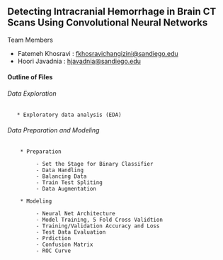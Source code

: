 ## Detecting Intracranial Hemorrhage in Brain CT Scans Using Convolutional Neural Networks
Team Members

* Fatemeh Khosravi : fkhosravichangizini@sandiego.edu
* Hoori Javadnia : hjavadnia@sandiego.edu
 
#### Outline of Files

 ###### Data Exploration 

       * Exploratory data analysis (EDA)

 ###### Data Preparation and Modeling

        * Preparation

             - Set the Stage for Binary Classifier
             - Data Handling
             - Balancing Data
             - Train Test Spliting
             - Data Augmentation

        * Modeling

             - Neural Net Architecture
             - Model Training, 5 Fold Cross Validtion
             - Training/Validation Accuracy and Loss
             - Test Data Evaluation
             - Prdiction
             - Confusion Matrix
             - ROC Curve
